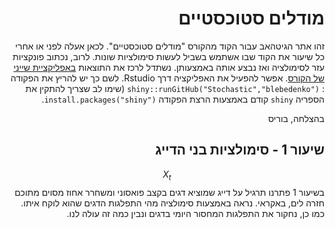 <div dir="rtl">
 
# מודלים סטוכסטיים

זהו אתר הגיטהאב עבור הקוד מהקורס "מודלים סטוכסטיים".
לכאן אעלה לפני או אחרי כל שיעור את הקוד שבו אשתמש בשביל לעשות סימולציות שונות.
לרוב, נכתוב פונקציות עזר לסימולציה ואז נבצע אותה באמצעותן.
נשתדל לרכז את התוצאות [באפליקציית שייני של הקורס](https://zztop.shinyapps.io/Stochastic/).
אפשר להפעיל את האפליקציה דרך Rstudio. לשם כך יש להריץ את הפקודה :
`shiny::runGitHub("Stochastic","blebedenko")` (שימו לב שצריך להתקין את הספריה `shiny` קודם באמצעות הרצת הפקודה `install.packages("shiny")`.

בהצלחה,
בוריס


## שיעור 1 - סימולציות בני הדייג
$$X_t$$
בשיעור 1 פתרנו תרגיל על דייג שמוציא דגים בקצב פואסוני ומשחרר אחוז מסוים מתוכם חזרה לים, באקראי.
נראה באמצעות סימולציה מהי התפלגות הדגים שהוא לוקח איתו.
כמו כן, נחקור את התפלגות המחסור היומי בדגים ונבין כמה זה עולה לנו.


